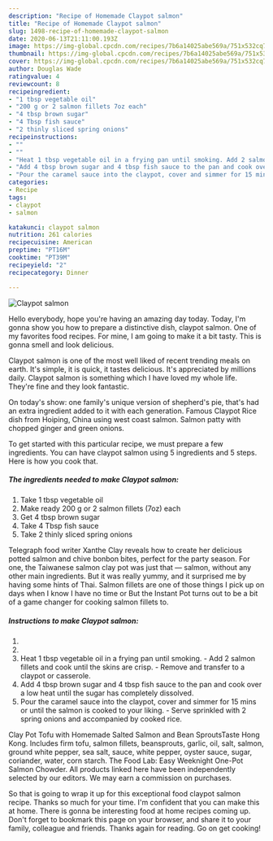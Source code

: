 ```yaml
---
description: "Recipe of Homemade Claypot salmon"
title: "Recipe of Homemade Claypot salmon"
slug: 1498-recipe-of-homemade-claypot-salmon
date: 2020-06-13T21:11:00.193Z
image: https://img-global.cpcdn.com/recipes/7b6a14025abe569a/751x532cq70/claypot-salmon-recipe-main-photo.jpg
thumbnail: https://img-global.cpcdn.com/recipes/7b6a14025abe569a/751x532cq70/claypot-salmon-recipe-main-photo.jpg
cover: https://img-global.cpcdn.com/recipes/7b6a14025abe569a/751x532cq70/claypot-salmon-recipe-main-photo.jpg
author: Douglas Wade
ratingvalue: 4
reviewcount: 8
recipeingredient:
- "1 tbsp vegetable oil"
- "200 g or 2 salmon fillets 7oz each"
- "4 tbsp brown sugar"
- "4 Tbsp fish sauce"
- "2 thinly sliced spring onions"
recipeinstructions:
- ""
- ""
- "Heat 1 tbsp vegetable oil in a frying pan until smoking. Add 2 salmon fillets and cook until the skins are crisp. Remove and transfer to a claypot or casserole."
- "Add 4 tbsp brown sugar and 4 tbsp fish sauce to the pan and cook over a low heat until the sugar has completely dissolved."
- "Pour the caramel sauce into the claypot, cover and simmer for 15 mins or until the salmon is cooked to your liking. Serve sprinkled with 2 spring onions and accompanied by cooked rice."
categories:
- Recipe
tags:
- claypot
- salmon

katakunci: claypot salmon 
nutrition: 261 calories
recipecuisine: American
preptime: "PT16M"
cooktime: "PT39M"
recipeyield: "2"
recipecategory: Dinner

---
```



![Claypot salmon](https://img-global.cpcdn.com/recipes/7b6a14025abe569a/751x532cq70/claypot-salmon-recipe-main-photo.jpg)

Hello everybody, hope you're having an amazing day today. Today, I'm gonna show you how to prepare a distinctive dish, claypot salmon. One of my favorites food recipes. For mine, I am going to make it a bit tasty. This is gonna smell and look delicious.

Claypot salmon is one of the most well liked of recent trending meals on earth. It's simple, it is quick, it tastes delicious. It's appreciated by millions daily. Claypot salmon is something which I have loved my whole life. They're fine and they look fantastic.

On today&#39;s show: one family&#39;s unique version of shepherd&#39;s pie, that&#39;s had an extra ingredient added to it with each generation. Famous Claypot Rice dish from Hoiping, China using west coast salmon. Salmon patty with chopped ginger and green onions.


To get started with this particular recipe, we must prepare a few ingredients. You can have claypot salmon using 5 ingredients and 5 steps. Here is how you cook that.

<!--inarticleads1-->

##### The ingredients needed to make Claypot salmon:

1. Take 1 tbsp vegetable oil
1. Make ready 200 g or 2 salmon fillets (7oz) each
1. Get 4 tbsp brown sugar
1. Take 4 Tbsp fish sauce
1. Take 2 thinly sliced spring onions


Telegraph food writer Xanthe Clay reveals how to create her delicious potted salmon and chive bonbon bites, perfect for the party season. For one, the Taiwanese salmon clay pot was just that — salmon, without any other main ingredients. But it was really yummy, and it surprised me by having some hints of Thai. Salmon fillets are one of those things I pick up on days when I know I have no time or But the Instant Pot turns out to be a bit of a game changer for cooking salmon fillets to. 

<!--inarticleads2-->

##### Instructions to make Claypot salmon:

1. 
1. 
1. Heat 1 tbsp vegetable oil in a frying pan until smoking. - Add 2 salmon fillets and cook until the skins are crisp. - Remove and transfer to a claypot or casserole.
1. Add 4 tbsp brown sugar and 4 tbsp fish sauce to the pan and cook over a low heat until the sugar has completely dissolved.
1. Pour the caramel sauce into the claypot, cover and simmer for 15 mins or until the salmon is cooked to your liking. - Serve sprinkled with 2 spring onions and accompanied by cooked rice.


Clay Pot Tofu with Homemade Salted Salmon and Bean SproutsTaste Hong Kong. Includes firm tofu, salmon fillets, beansprouts, garlic, oil, salt, salmon, ground white pepper, sea salt, sauce, white pepper, oyster sauce, sugar, coriander, water, corn starch. The Food Lab: Easy Weeknight One-Pot Salmon Chowder. All products linked here have been independently selected by our editors. We may earn a commission on purchases. 

So that is going to wrap it up for this exceptional food claypot salmon recipe. Thanks so much for your time. I'm confident that you can make this at home. There is gonna be interesting food at home recipes coming up. Don't forget to bookmark this page on your browser, and share it to your family, colleague and friends. Thanks again for reading. Go on get cooking!
